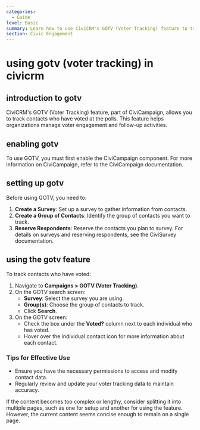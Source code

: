 ```yaml
---
categories:
  - Guide
level: Basic
summary: Learn how to use CiviCRM's GOTV (Voter Tracking) feature to track contacts who have voted.
section: Civic Engagement
---
```


# using gotv (voter tracking) in civicrm

## introduction to gotv
CiviCRM's GOTV (Voter Tracking) feature, part of CiviCampaign, allows you to track contacts who have voted at the polls. This feature helps organizations manage voter engagement and follow-up activities.

## enabling gotv
To use GOTV, you must first enable the CiviCampaign component. For more information on CiviCampaign, refer to the CiviCampaign documentation.

## setting up gotv
Before using GOTV, you need to:
1. **Create a Survey**: Set up a survey to gather information from contacts.
2. **Create a Group of Contacts**: Identify the group of contacts you want to track.
3. **Reserve Respondents**: Reserve the contacts you plan to survey. For details on surveys and reserving respondents, see the CiviSurvey documentation.

## using the gotv feature
To track contacts who have voted:
1. Navigate to **Campaigns > GOTV (Voter Tracking)**.
2. On the GOTV search screen:
   - **Survey**: Select the survey you are using.
   - **Group(s)**: Choose the group of contacts to track.
   - Click **Search**.
3. On the GOTV screen:
   - Check the box under the **Voted?** column next to each individual who has voted.
   - Hover over the individual contact icon for more information about each contact.

### Tips for Effective Use
- Ensure you have the necessary permissions to access and modify contact data.
- Regularly review and update your voter tracking data to maintain accuracy.

If the content becomes too complex or lengthy, consider splitting it into multiple pages, such as one for setup and another for using the feature. However, the current content seems concise enough to remain on a single page.
